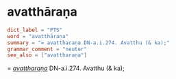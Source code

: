 # avatthāraṇa

``` toml
dict_label = "PTS"
word = "avatthāraṇa"
summary = "= avattharaṇa DN-a.i.274. Avatthu (& ka);"
grammar_comment = "neuter"
see_also = ["avattharaṇa"]
```

= *[avattharaṇa](avattharaṇa.md)* DN\-a.i.274. Avatthu (& ka);

